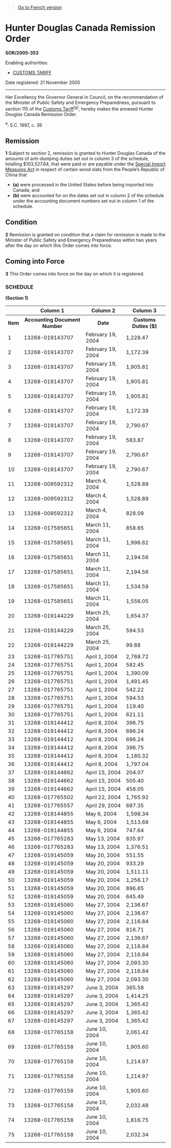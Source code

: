 > [Go to French version](/fr/Règlements/Décrets,%20ordonnances%20et%20règlements%20statutaires/2005/353.md)

# Hunter Douglas Canada Remission Order

**SOR/2005-353**

Enabling authorities: 
- [CUSTOMS TARIFF](/en/Acts/Statutes%20of%20Canada/1997/c.%2036.md)

Date registered: 21 November 2005

----------

Her Excellency the Governor General in Council, on the recommendation of the Minister of Public Safety and Emergency Preparedness, pursuant to section 115 of the [Customs Tariff](/en/Acts/Statutes%20of%20Canada/1997/c.%2036.md)<sup><a href='#footnotea_e'>[a]</a></sup>, hereby makes the annexed Hunter Douglas Canada Remission Order.

<a name='footnotea_e'><sup>a</sup></a>: S.C. 1997, c. 36<br />




## Remission


**1** Subject to section 2, remission is granted to Hunter Douglas Canada of the amounts of anti-dumping duties set out in column 3 of the schedule, totalling $103,527.64, that were paid or are payable under the [Special Import Measures Act](/en/Acts/Revised%20Statutes%20of%20Canada/S/S-15.md) in respect of certain wood slats from the People’s Republic of China that
- **(a)** were processed in the United States before being imported into Canada; and
- **(b)** were accounted for on the dates set out in column 2 of the schedule under the accounting document numbers set out in column 1 of the schedule.




## Condition


**2** Remission is granted on condition that a claim for remission is made to the Minister of Public Safety and Emergency Preparedness within two years after the day on which this Order comes into force.




## Coming into Force


**3** This Order comes into force on the day on which it is registered.




### **SCHEDULE** 
**(Section 1)**
<table>
<tr>
<th></th>
<th>Column 1</th>
<th>Column 2</th>
<th>Column 3</th>
</tr>
<tr>
<th>Item</th>
<th>Accounting Document Number</th>
<th>Date</th>
<th>Customs Duties ($)</th>
</tr>
<tr>
<td>1</td>
<td>13268-019143707</td>
<td>February 19, 2004</td>
<td>1,228.47</td>
</tr>
<tr>
<td>2</td>
<td>13268-019143707</td>
<td>February 19, 2004</td>
<td>1,172.39</td>
</tr>
<tr>
<td>3</td>
<td>13268-019143707</td>
<td>February 19, 2004</td>
<td>1,905.81</td>
</tr>
<tr>
<td>4</td>
<td>13268-019143707</td>
<td>February 19, 2004</td>
<td>1,905.81</td>
</tr>
<tr>
<td>5</td>
<td>13268-019143707</td>
<td>February 19, 2004</td>
<td>1,905.81</td>
</tr>
<tr>
<td>6</td>
<td>13268-019143707</td>
<td>February 19, 2004</td>
<td>1,172.39</td>
</tr>
<tr>
<td>7</td>
<td>13268-019143707</td>
<td>February 19, 2004</td>
<td>2,790.67</td>
</tr>
<tr>
<td>8</td>
<td>13268-019143707</td>
<td>February 19, 2004</td>
<td>583.87</td>
</tr>
<tr>
<td>9</td>
<td>13268-019143707</td>
<td>February 19, 2004</td>
<td>2,790.67</td>
</tr>
<tr>
<td>10</td>
<td>13268-019143707</td>
<td>February 19, 2004</td>
<td>2,790.67</td>
</tr>
<tr>
<td>11</td>
<td>13268-009592312</td>
<td>March 4, 2004</td>
<td>1,528.89</td>
</tr>
<tr>
<td>12</td>
<td>13268-009592312</td>
<td>March 4, 2004</td>
<td>1,528.89</td>
</tr>
<tr>
<td>13</td>
<td>13268-009592312</td>
<td>March 4, 2004</td>
<td>828.09</td>
</tr>
<tr>
<td>14</td>
<td>13268-017585651</td>
<td>March 11, 2004</td>
<td>858.65</td>
</tr>
<tr>
<td>15</td>
<td>13268-017585651</td>
<td>March 11, 2004</td>
<td>1,996.62</td>
</tr>
<tr>
<td>16</td>
<td>13268-017585651</td>
<td>March 11, 2004</td>
<td>2,194.56</td>
</tr>
<tr>
<td>17</td>
<td>13268-017585651</td>
<td>March 11, 2004</td>
<td>2,194.56</td>
</tr>
<tr>
<td>18</td>
<td>13268-017585651</td>
<td>March 11, 2004</td>
<td>1,534.59</td>
</tr>
<tr>
<td>19</td>
<td>13268-017585651</td>
<td>March 11, 2004</td>
<td>1,556.05</td>
</tr>
<tr>
<td>20</td>
<td>13268-019144229</td>
<td>March 25, 2004</td>
<td>1,654.37</td>
</tr>
<tr>
<td>21</td>
<td>13268-019144229</td>
<td>March 25, 2004</td>
<td>594.53</td>
</tr>
<tr>
<td>22</td>
<td>13268-019144229</td>
<td>March 25, 2004</td>
<td>99.88</td>
</tr>
<tr>
<td>23</td>
<td>13268-017765751</td>
<td>April 1, 2004</td>
<td>2,768.72</td>
</tr>
<tr>
<td>24</td>
<td>13268-017765751</td>
<td>April 1, 2004</td>
<td>582.45</td>
</tr>
<tr>
<td>25</td>
<td>13268-017765751</td>
<td>April 1, 2004</td>
<td>1,390.09</td>
</tr>
<tr>
<td>26</td>
<td>13268-017765751</td>
<td>April 1, 2004</td>
<td>1,491.45</td>
</tr>
<tr>
<td>27</td>
<td>13268-017765751</td>
<td>April 1, 2004</td>
<td>542.22</td>
</tr>
<tr>
<td>28</td>
<td>13268-017765751</td>
<td>April 1, 2004</td>
<td>594.53</td>
</tr>
<tr>
<td>29</td>
<td>13268-017765751</td>
<td>April 1, 2004</td>
<td>119.40</td>
</tr>
<tr>
<td>30</td>
<td>13268-017765751</td>
<td>April 1, 2004</td>
<td>621.11</td>
</tr>
<tr>
<td>31</td>
<td>13268-019144412</td>
<td>April 8, 2004</td>
<td>396.75</td>
</tr>
<tr>
<td>32</td>
<td>13268-019144412</td>
<td>April 8, 2004</td>
<td>696.24</td>
</tr>
<tr>
<td>33</td>
<td>13268-019144412</td>
<td>April 8, 2004</td>
<td>696.24</td>
</tr>
<tr>
<td>34</td>
<td>13268-019144412</td>
<td>April 8, 2004</td>
<td>396.75</td>
</tr>
<tr>
<td>35</td>
<td>13268-019144412</td>
<td>April 8, 2004</td>
<td>1,180.32</td>
</tr>
<tr>
<td>36</td>
<td>13268-019144412</td>
<td>April 8, 2004</td>
<td>1,797.04</td>
</tr>
<tr>
<td>37</td>
<td>13268-019144662</td>
<td>April 15, 2004</td>
<td>204.07</td>
</tr>
<tr>
<td>38</td>
<td>13268-019144662</td>
<td>April 15, 2004</td>
<td>505.40</td>
</tr>
<tr>
<td>39</td>
<td>13268-019144662</td>
<td>April 15, 2004</td>
<td>458.05</td>
</tr>
<tr>
<td>40</td>
<td>13268-017765502</td>
<td>April 22, 2004</td>
<td>1,765.92</td>
</tr>
<tr>
<td>41</td>
<td>13268-017765557</td>
<td>April 29, 2004</td>
<td>697.35</td>
</tr>
<tr>
<td>42</td>
<td>13268-019144855</td>
<td>May 6, 2004</td>
<td>1,598.34</td>
</tr>
<tr>
<td>43</td>
<td>13268-019144855</td>
<td>May 6, 2004</td>
<td>1,513.68</td>
</tr>
<tr>
<td>44</td>
<td>13268-019144855</td>
<td>May 6, 2004</td>
<td>747.64</td>
</tr>
<tr>
<td>45</td>
<td>13268-017765283</td>
<td>May 13, 2004</td>
<td>835.97</td>
</tr>
<tr>
<td>46</td>
<td>13268-017765283</td>
<td>May 13, 2004</td>
<td>1,376.51</td>
</tr>
<tr>
<td>47</td>
<td>13268-019145059</td>
<td>May 20, 2004</td>
<td>551.55</td>
</tr>
<tr>
<td>48</td>
<td>13268-019145059</td>
<td>May 20, 2004</td>
<td>933.29</td>
</tr>
<tr>
<td>49</td>
<td>13268-019145059</td>
<td>May 20, 2004</td>
<td>1,511.11</td>
</tr>
<tr>
<td>50</td>
<td>13268-019145059</td>
<td>May 20, 2004</td>
<td>1,256.17</td>
</tr>
<tr>
<td>51</td>
<td>13268-019145059</td>
<td>May 20, 2004</td>
<td>896.65</td>
</tr>
<tr>
<td>52</td>
<td>13268-019145059</td>
<td>May 20, 2004</td>
<td>645.49</td>
</tr>
<tr>
<td>53</td>
<td>13268-019145060</td>
<td>May 27, 2004</td>
<td>2,136.67</td>
</tr>
<tr>
<td>54</td>
<td>13268-019145060</td>
<td>May 27, 2004</td>
<td>2,136.67</td>
</tr>
<tr>
<td>55</td>
<td>13268-019145060</td>
<td>May 27, 2004</td>
<td>2,116.84</td>
</tr>
<tr>
<td>56</td>
<td>13268-019145060</td>
<td>May 27, 2004</td>
<td>816.71</td>
</tr>
<tr>
<td>57</td>
<td>13268-019145060</td>
<td>May 27, 2004</td>
<td>2,136.67</td>
</tr>
<tr>
<td>58</td>
<td>13268-019145060</td>
<td>May 27, 2004</td>
<td>2,116.84</td>
</tr>
<tr>
<td>59</td>
<td>13268-019145060</td>
<td>May 27, 2004</td>
<td>2,116.84</td>
</tr>
<tr>
<td>60</td>
<td>13268-019145060</td>
<td>May 27, 2004</td>
<td>2,093.30</td>
</tr>
<tr>
<td>61</td>
<td>13268-019145060</td>
<td>May 27, 2004</td>
<td>2,116.84</td>
</tr>
<tr>
<td>62</td>
<td>13268-019145060</td>
<td>May 27, 2004</td>
<td>2,093.30</td>
</tr>
<tr>
<td>63</td>
<td>13268-019145297</td>
<td>June 3, 2004</td>
<td>365.58</td>
</tr>
<tr>
<td>64</td>
<td>13268-019145297</td>
<td>June 3, 2004</td>
<td>1,414.25</td>
</tr>
<tr>
<td>65</td>
<td>13268-019145297</td>
<td>June 3, 2004</td>
<td>1,365.42</td>
</tr>
<tr>
<td>66</td>
<td>13268-019145297</td>
<td>June 3, 2004</td>
<td>1,365.42</td>
</tr>
<tr>
<td>67</td>
<td>13268-019145297</td>
<td>June 3, 2004</td>
<td>1,365.42</td>
</tr>
<tr>
<td>68</td>
<td>13268-017765158</td>
<td>June 10, 2004</td>
<td>2,061.42</td>
</tr>
<tr>
<td>69</td>
<td>13268-017765158</td>
<td>June 10, 2004</td>
<td>1,905.60</td>
</tr>
<tr>
<td>70</td>
<td>13268-017765158</td>
<td>June 10, 2004</td>
<td>1,214.97</td>
</tr>
<tr>
<td>71</td>
<td>13268-017765158</td>
<td>June 10, 2004</td>
<td>1,214.97</td>
</tr>
<tr>
<td>72</td>
<td>13268-017765158</td>
<td>June 10, 2004</td>
<td>1,905.60</td>
</tr>
<tr>
<td>73</td>
<td>13268-017765158</td>
<td>June 10, 2004</td>
<td>2,032.48</td>
</tr>
<tr>
<td>74</td>
<td>13268-017765158</td>
<td>June 10, 2004</td>
<td>1,816.75</td>
</tr>
<tr>
<td>75</td>
<td>13268-017765158</td>
<td>June 10, 2004</td>
<td>2,032.34</td>
</tr>
</table>


